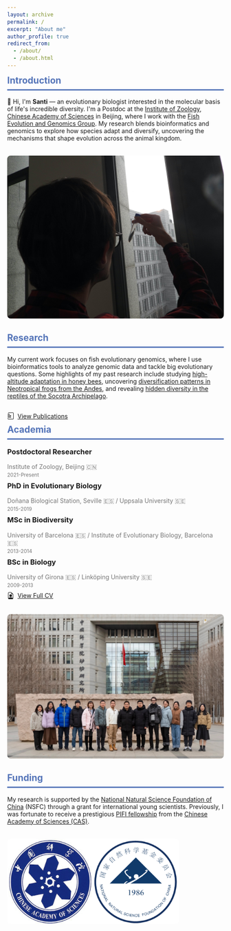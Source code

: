```yaml
---
layout: archive
permalink: /
excerpt: "About me"
author_profile: true
redirect_from:
  - /about/
  - /about.html
---
```


<div class="section-card">
  <h2 style="color: #5474B8; border-bottom: 3px solid #5474B8; padding-bottom: 0.5rem; margin-top: 0.5rem;">Introduction</h2>
  <p>👋 Hi, I'm <strong>Santi</strong> — an evolutionary biologist interested in the molecular basis of life's incredible diversity. I'm a Postdoc at the <a href="http://english.ioz.cas.cn/" target="_blank">Institute of Zoology, Chinese Academy of Sciences</a> in Beijing, where I work with the <a href="https://guolaboratory.com/" target="_blank">Fish Evolution and Genomics Group</a>. My research blends bioinformatics and genomics to explore how species adapt and diversify, uncovering the mechanisms that shape evolution across the animal kingdom.</p>
</div>

<div style="display: grid; grid-template-columns: repeat(auto-fit, minmax(300px, 1fr)); gap: 1rem; margin: 2rem 0;">
  <img src="/images/santi_stickleback.jpg" alt="Dr. Montero-Mendieta conducting fish research" style="border-radius: 8px;">
</div>

<div class="section-card">
  <h2 style="color: #5474B8; border-bottom: 3px solid #5474B8; padding-bottom: 0.5rem; margin-top: 0.5rem;">Research</h2>
  <p>My current work focuses on fish evolutionary genomics, where I use bioinformatics tools to analyze genomic data and tackle big evolutionary questions. Some highlights of my past research include studying <a href="https://onlinelibrary.wiley.com/doi/10.1111/mec.14986" target="_blank">high-altitude adaptation in honey bees</a>, uncovering <a href="https://doi.org/10.1016/j.ympev.2021.107167" target="_blank">diversification patterns in Neotropical frogs from the Andes</a>, and revealing <a href="https://doi.org/10.1371/journal.pone.0149985" target="_blank">hidden diversity in the reptiles of the Socotra Archipelago</a>.</p>
  <a href="/publications/" class="button" style="display: inline-flex; align-items: center; gap: 0.5rem; margin-top: 1rem;">  <!-- Added View Publications Button here -->
    <svg xmlns="http://www.w3.org/2000/svg" width="16" height="16" fill="currentColor" class="bi bi-journal-richtext" viewBox="0 0 16 16">
      <path d="M7.5 6.5h1a.5.5 0 0 1 .5.5v.5a.5.5 0 0 1-.5.5h-1a.5.5 0 0 1-.5-.5v-.5a.5.5 0 0 1 .5-.5z"/>
      <path d="M3 0h10a2 2 0 0 1 2 2v12a2 2 0 0 1-2 2H3a2 2 0 0 1-2-2v-1h1v1a1 1 0 0 0 1 1h10a1 1 0 0 0 1-1V2a1 1 0 0 0-1-1H4a1 1 0 0 0-1 1v1H2V2a2 2 0 0 1 2-2z"/>
      <path d="M1 5v-.5a.5.5 0 0 1 .5-.5h4a.5.5 0 0 1 .5.5V5a.5.5 0 0 1-.5.5h-4a.5.5 0 0 1-.5-.5zm0 3v-.5a.5.5 0 0 1 .5-.5h7a.5.5 0 0 1 .5.5V8a.5.5 0 0 1-.5.5h-7a.5.5 0 0 1-.5-.5zm0 3v-.5a.5.5 0 0 1 .5-.5h7a.5.5 0 0 1 .5.5v.5a.5.5 0 0 1-.5.5h-7a.5.5 0 0 1-.5-.5z"/>
    </svg>
    View Publications
  </a>
</div>

<div class="section-card">
  <h2 style="color: #5474B8; border-bottom: 3px solid #5474B8; padding-bottom: 0.5rem; margin-top: 0.5rem;">Academia</h2>
  <div class="timeline">
    <div class="timeline-item">
      <h3 style="margin-top: 0;">Postdoctoral Researcher</h3>
      <p style="margin: 0.5rem 0; color: #777;">Institute of Zoology, Beijing 🇨🇳<br>
      <small>2021-Present</small></p>
    </div>
    <div class="timeline-item">
      <h3 style="margin-top: 0;">PhD in Evolutionary Biology</h3>
      <p style="margin: 0.5rem 0; color: #777;">Doñana Biological Station, Seville 🇪🇸 / Uppsala University 🇸🇪<br>
      <small>2015-2019</small></p>
    </div>
    <div class="timeline-item">
      <h3 style="margin-top: 0;">MSc in Biodiversity</h3>
      <p style="margin: 0.5rem 0; color: #777;">University of Barcelona 🇪🇸 / Institute of Evolutionary Biology, Barcelona 🇪🇸<br>
      <small>2013-2014</small></p>
    </div>
    <div class="timeline-item">
      <h3 style="margin-top: 0;">BSc in Biology</h3>
      <p style="margin: 0.5rem 0; color: #777;">University of Girona 🇪🇸 / Linköping University 🇸🇪<br>
      <small>2009-2013</small></p>
    </div>
  </div>
  <a href="/cv/" class="button" style="display: inline-flex; align-items: center; gap: 0.5rem;">
    <svg xmlns="http://www.w3.org/2000/svg" width="16" height="16" fill="currentColor" class="bi bi-file-earmark-person" viewBox="0 0 16 16">
      <path d="M11 8a3 3 0 1 1-6 0 3 3 0 0 1 6 0z"/>
      <path d="M14 14V4.5L9.5 0H4a2 2 0 0 0-2 2v12a2 2 0 0 0 2 2h8a2 2 0 0 0 2-2zM9.5 3A1.5 1.5 0 0 0 11 4.5h2v9.255S12 12 8 12s-5 1.755-5 1.755V2a1 1 0 0 1 1-1h5.5v2z"/>
    </svg>
View Full CV
  </a>
</div>

<div style="display: grid; grid-template-columns: repeat(auto-fit, minmax(300px, 1fr)); gap: 1rem; margin: 2rem 0;">
  <img src="/images/FEGG_2023.jpg" alt="Research group photo" style="border-radius: 8px;">
</div>

<div class="section-card">
  <h2 style="color: #5474B8; border-bottom: 3px solid #5474B8; padding-bottom: 0.5rem; margin-top: 0.5rem;">Funding</h2>
  <p>My research is supported by the <a href="https://www.nsfc.gov.cn/english/site_1/index.html" target="_blank">National Natural Science Foundation of China</a> (NSFC) through a grant for international young scientists. Previously, I was fortunate to receive a prestigious <a href="http://international-talent.cas.cn/front/pc.html#/bicsite/pifiIntroduce/pifi" target="_blank">PIFI fellowship</a> from the <a href="https://english.cas.cn" target="_blank">Chinese Academy of Sciences (CAS)</a>.</p>
  <div style="display: grid; grid-template-columns: repeat(auto-fit, minmax(200px, 1fr)); gap: 1rem; margin: 2rem 0;">
    <img src="/images/logos_cas_nsfc.png" alt="logos_cas_nsfc" style="max-height: 400px; max-width: 400px; border-radius: 8px; width: 100%;">
  </div>
</div>
